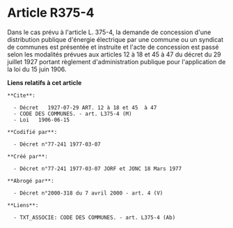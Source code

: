 # Article R375-4

Dans le cas prévu à l'article L. 375-4, la demande de concession d'une distribution publique d'énergie électrique par une
commune ou un syndicat de communes est présentée et instruite et l'acte de concession est passé selon les modalités prévues
aux articles 12 à 18 et 45 à 47 du décret du 29 juillet 1927 portant règlement d'administration publique pour l'application
de la loi du 15 juin 1906.

**Liens relatifs à cet article**

	**Cite**:

	  - Décret   1927-07-29 ART. 12 à 18 et 45  à 47
	  - CODE DES COMMUNES. - art. L375-4 (M)
	  - Loi   1906-06-15

	**Codifié par**:

	  - Décret n°77-241 1977-03-07

	**Créé par**:

	  - Décret n°77-241 1977-03-07 JORF et JONC 18 Mars 1977

	**Abrogé par**:

	  - Décret n°2000-318 du 7 avril 2000 - art. 4 (V)

	**Liens**:

	  - TXT_ASSOCIE: CODE DES COMMUNES. - art. L375-4 (Ab)
